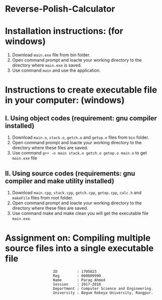 # Reverse-Polish-Calculator

# Installation instructions: (for windows)
1. Download `main.exe` file from bin folder.
2. Open command prompt and loacte your working directory to the directory where `main.exe` is saved.
3. Use command `main` and use the application.

# Instructions to create executable file in your computer: (windows)
## I. Using object codes (requirement: gnu compiler installed)
1. Download `main.o`, `stack.o`, `getch.o` and `getop.o` files from `bin` folder.
2. Open command prompt and loacte your working directory to the directory where these files are saved.
3. Use command `g++ -o main stack.o getch.o getop.o main.o` to get `main.exe` file
## II. Using source codes (requirements: gnu compiler and make utility installed)
1. Download `main.cpp`, `stack.cpp`, `getch.cpp`, `getop.cpp`, `calc.h` and `makeFile` files from root folder.
2. Open command prompt and loacte your working directory to the directory where these files are saved.
3. Use command make and make clean you will get the executable file `main.exe`.


# Assignment on: Compiling multiple source files into a single executable file
                          ID         : 1705023
                          Reg        : 000009990
                          Name       : Parag Ahmed
                          Session    : 2017-2018
                          Department : Computer Science and Engineering.
                          University : Begum Rokeya University, Rangpur.
